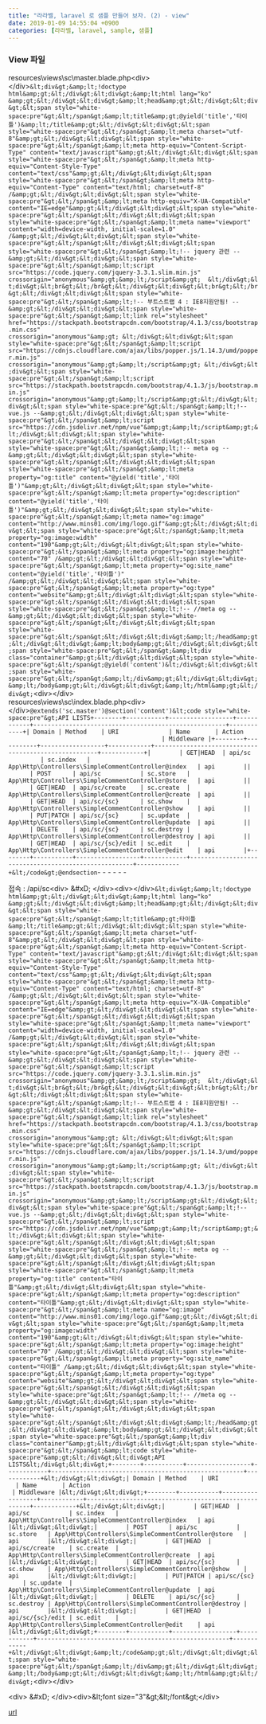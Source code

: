 ```yaml
---
title: "라라벨, laravel 로 샘플 만들어 보자. (2) - view"
date: 2019-01-09 14:55:04 +0900
categories: [라라벨, laravel, sample, 샘플]
---
```


### View 파일

resources\views\sc\master.blade.php&lt;div&gt;&lt;/div&gt;`&lt;div&gt;&amp;lt;!doctype html&amp;gt;&lt;/div&gt;&lt;div&gt;&amp;lt;html lang="ko" &amp;gt;&lt;/div&gt;&lt;div&gt;&amp;lt;head&amp;gt;&lt;/div&gt;&lt;div&gt;&lt;span style="white-space:pre"&gt;&lt;/span&gt;&amp;lt;title&amp;gt;@yield('title','타이틀')&amp;lt;/title&amp;gt;&lt;/div&gt;&lt;div&gt;&lt;span style="white-space:pre"&gt;&lt;/span&gt;&amp;lt;meta charset="utf-8"&amp;gt;&lt;/div&gt;&lt;div&gt;&lt;span style="white-space:pre"&gt;&lt;/span&gt;&amp;lt;meta http-equiv="Content-Script-Type" content="text/javascript"&amp;gt;&lt;/div&gt;&lt;div&gt;&lt;span style="white-space:pre"&gt;&lt;/span&gt;&amp;lt;meta http-equiv="Content-Style-Type" content="text/css"&amp;gt;&lt;/div&gt;&lt;div&gt;&lt;span style="white-space:pre"&gt;&lt;/span&gt;&amp;lt;meta http-equiv="Content-Type" content="text/html; charset=utf-8" /&amp;gt;&lt;/div&gt;&lt;div&gt;&lt;span style="white-space:pre"&gt;&lt;/span&gt;&amp;lt;meta http-equiv="X-UA-Compatible" content="IE=edge"&amp;gt;&lt;/div&gt;&lt;div&gt;&lt;span style="white-space:pre"&gt;&lt;/span&gt;&lt;/div&gt;&lt;div&gt;&lt;span style="white-space:pre"&gt;&lt;/span&gt;&amp;lt;meta name="viewport" content="width=device-width, initial-scale=1.0" /&amp;gt;&lt;/div&gt;&lt;div&gt;&lt;span style="white-space:pre"&gt;&lt;/span&gt;&lt;/div&gt;&lt;div&gt;&lt;span style="white-space:pre"&gt;&lt;/span&gt;&amp;lt;!-- jquery 관련 --&amp;gt;&lt;/div&gt;&lt;div&gt;&lt;span style="white-space:pre"&gt;&lt;/span&gt;&amp;lt;script src="https://code.jquery.com/jquery-3.3.1.slim.min.js" crossorigin="anonymous"&amp;gt;&amp;lt;/script&amp;gt;  &lt;/div&gt;&lt;div&gt;&lt;br&gt;&lt;/br&gt;&lt;/div&gt;&lt;div&gt;&lt;br&gt;&lt;/br&gt;&lt;/div&gt;&lt;div&gt;&lt;span style="white-space:pre"&gt;&lt;/span&gt;&amp;lt;!-- 부트스트랩 4 : IE8지원안됨! --&amp;gt;&lt;/div&gt;&lt;div&gt;&lt;span style="white-space:pre"&gt;&lt;/span&gt;&amp;lt;link rel="stylesheet" href="https://stackpath.bootstrapcdn.com/bootstrap/4.1.3/css/bootstrap.min.css" crossorigin="anonymous"&amp;gt; &lt;/div&gt;&lt;div&gt;&lt;span style="white-space:pre"&gt;&lt;/span&gt;&amp;lt;script src="https://cdnjs.cloudflare.com/ajax/libs/popper.js/1.14.3/umd/popper.min.js" crossorigin="anonymous"&amp;gt;&amp;lt;/script&amp;gt; &lt;/div&gt;&lt;div&gt;&lt;span style="white-space:pre"&gt;&lt;/span&gt;&amp;lt;script src="https://stackpath.bootstrapcdn.com/bootstrap/4.1.3/js/bootstrap.min.js" crossorigin="anonymous"&amp;gt;&amp;lt;/script&amp;gt;&lt;/div&gt;&lt;div&gt;&lt;span style="white-space:pre"&gt;&lt;/span&gt;&amp;lt;!-- vue.js --&amp;gt;&lt;/div&gt;&lt;div&gt;&lt;span style="white-space:pre"&gt;&lt;/span&gt;&amp;lt;script src="https://cdn.jsdelivr.net/npm/vue"&amp;gt;&amp;lt;/script&amp;gt;&lt;/div&gt;&lt;div&gt;&lt;span style="white-space:pre"&gt;&lt;/span&gt;&lt;/div&gt;&lt;div&gt;&lt;span style="white-space:pre"&gt;&lt;/span&gt;&amp;lt;!-- meta og --&amp;gt;&lt;/div&gt;&lt;div&gt;&lt;span style="white-space:pre"&gt;&lt;/span&gt;&lt;/div&gt;&lt;div&gt;&lt;span style="white-space:pre"&gt;&lt;/span&gt;&amp;lt;meta property="og:title" content="@yield('title','타이틀')"&amp;gt;&lt;/div&gt;&lt;div&gt;&lt;span style="white-space:pre"&gt;&lt;/span&gt;&amp;lt;meta property="og:description" content="@yield('title','타이틀')"&amp;gt;&lt;/div&gt;&lt;div&gt;&lt;span style="white-space:pre"&gt;&lt;/span&gt;&amp;lt;meta name="og:image" content="http://www.mins01.com/img/logo.gif"&amp;gt;&lt;/div&gt;&lt;div&gt;&lt;span style="white-space:pre"&gt;&lt;/span&gt;&amp;lt;meta property="og:image:width" content="190"&amp;gt;&lt;/div&gt;&lt;div&gt;&lt;span style="white-space:pre"&gt;&lt;/span&gt;&amp;lt;meta property="og:image:height" content="70" /&amp;gt;&lt;/div&gt;&lt;div&gt;&lt;span style="white-space:pre"&gt;&lt;/span&gt;&amp;lt;meta property="og:site_name" content="@yield('title','타이틀')" /&amp;gt;&lt;/div&gt;&lt;div&gt;&lt;span style="white-space:pre"&gt;&lt;/span&gt;&amp;lt;meta property="og:type" content="website"&amp;gt;&lt;/div&gt;&lt;div&gt;&lt;span style="white-space:pre"&gt;&lt;/span&gt;&lt;/div&gt;&lt;div&gt;&lt;span style="white-space:pre"&gt;&lt;/span&gt;&amp;lt;!-- //meta og --&amp;gt;&lt;/div&gt;&lt;div&gt;&lt;span style="white-space:pre"&gt;&lt;/span&gt;&lt;/div&gt;&lt;div&gt;&lt;span style="white-space:pre"&gt;&lt;/span&gt;&lt;/div&gt;&lt;div&gt;&amp;lt;/head&amp;gt;&lt;/div&gt;&lt;div&gt;&amp;lt;body&amp;gt;&lt;/div&gt;&lt;div&gt;&lt;span style="white-space:pre"&gt;&lt;/span&gt;&amp;lt;div class="container"&amp;gt;&lt;/div&gt;&lt;div&gt;&lt;span style="white-space:pre"&gt;&lt;/span&gt;@yield('content')&lt;/div&gt;&lt;div&gt;&lt;span style="white-space:pre"&gt;&lt;/span&gt;&amp;lt;/div&amp;gt;&lt;/div&gt;&lt;div&gt;&amp;lt;/body&amp;gt;&lt;/div&gt;&lt;div&gt;&amp;lt;/html&amp;gt;&lt;/div&gt;`&lt;div&gt;&lt;/div&gt;  
resources\views\sc\index.blade.php&lt;div&gt;&lt;/div&gt;`@extends('sc.master')@section('content')&lt;code style="white-space:pre"&gt;API LISTS+--------+-----------+------------------+------------+------------------------------------------------------+------------+| Domain | Method    | URI              | Name       | Action                                               | Middleware |+--------+-----------+------------------+------------+------------------------------------------------------+------------+|        | GET|HEAD  | api/sc           | sc.index   | App\Http\Controllers\SimpleCommentController@index   | api        ||        | POST      | api/sc           | sc.store   | App\Http\Controllers\SimpleCommentController@store   | api        ||        | GET|HEAD  | api/sc/create    | sc.create  | App\Http\Controllers\SimpleCommentController@create  | api        ||        | GET|HEAD  | api/sc/{sc}      | sc.show    | App\Http\Controllers\SimpleCommentController@show    | api        ||        | PUT|PATCH | api/sc/{sc}      | sc.update  | App\Http\Controllers\SimpleCommentController@update  | api        ||        | DELETE    | api/sc/{sc}      | sc.destroy | App\Http\Controllers\SimpleCommentController@destroy | api        ||        | GET|HEAD  | api/sc/{sc}/edit | sc.edit    | App\Http\Controllers\SimpleCommentController@edit    | api        |+--------+-----------+------------------+------------+------------------------------------------------------+------------+&lt;/code&gt;@endsection`- - - - - -

접속 : /api/sc&lt;div&gt;  &amp;#xD;
&lt;/div&gt;&lt;div&gt;&lt;/div&gt;`&lt;div&gt;&amp;lt;!doctype html&amp;gt;&lt;/div&gt;&lt;div&gt;&amp;lt;html lang="ko" &amp;gt;&lt;/div&gt;&lt;div&gt;&amp;lt;head&amp;gt;&lt;/div&gt;&lt;div&gt;&lt;span style="white-space:pre"&gt;&lt;/span&gt;&amp;lt;title&amp;gt;타이틀&amp;lt;/title&amp;gt;&lt;/div&gt;&lt;div&gt;&lt;span style="white-space:pre"&gt;&lt;/span&gt;&amp;lt;meta charset="utf-8"&amp;gt;&lt;/div&gt;&lt;div&gt;&lt;span style="white-space:pre"&gt;&lt;/span&gt;&amp;lt;meta http-equiv="Content-Script-Type" content="text/javascript"&amp;gt;&lt;/div&gt;&lt;div&gt;&lt;span style="white-space:pre"&gt;&lt;/span&gt;&amp;lt;meta http-equiv="Content-Style-Type" content="text/css"&amp;gt;&lt;/div&gt;&lt;div&gt;&lt;span style="white-space:pre"&gt;&lt;/span&gt;&amp;lt;meta http-equiv="Content-Type" content="text/html; charset=utf-8" /&amp;gt;&lt;/div&gt;&lt;div&gt;&lt;span style="white-space:pre"&gt;&lt;/span&gt;&amp;lt;meta http-equiv="X-UA-Compatible" content="IE=edge"&amp;gt;&lt;/div&gt;&lt;div&gt;&lt;span style="white-space:pre"&gt;&lt;/span&gt;&lt;/div&gt;&lt;div&gt;&lt;span style="white-space:pre"&gt;&lt;/span&gt;&amp;lt;meta name="viewport" content="width=device-width, initial-scale=1.0" /&amp;gt;&lt;/div&gt;&lt;div&gt;&lt;span style="white-space:pre"&gt;&lt;/span&gt;&lt;/div&gt;&lt;div&gt;&lt;span style="white-space:pre"&gt;&lt;/span&gt;&amp;lt;!-- jquery 관련 --&amp;gt;&lt;/div&gt;&lt;div&gt;&lt;span style="white-space:pre"&gt;&lt;/span&gt;&amp;lt;script src="https://code.jquery.com/jquery-3.3.1.slim.min.js" crossorigin="anonymous"&amp;gt;&amp;lt;/script&amp;gt;  &lt;/div&gt;&lt;div&gt;&lt;br&gt;&lt;/br&gt;&lt;/div&gt;&lt;div&gt;&lt;br&gt;&lt;/br&gt;&lt;/div&gt;&lt;div&gt;&lt;span style="white-space:pre"&gt;&lt;/span&gt;&amp;lt;!-- 부트스트랩 4 : IE8지원안됨! --&amp;gt;&lt;/div&gt;&lt;div&gt;&lt;span style="white-space:pre"&gt;&lt;/span&gt;&amp;lt;link rel="stylesheet" href="https://stackpath.bootstrapcdn.com/bootstrap/4.1.3/css/bootstrap.min.css" crossorigin="anonymous"&amp;gt; &lt;/div&gt;&lt;div&gt;&lt;span style="white-space:pre"&gt;&lt;/span&gt;&amp;lt;script src="https://cdnjs.cloudflare.com/ajax/libs/popper.js/1.14.3/umd/popper.min.js" crossorigin="anonymous"&amp;gt;&amp;lt;/script&amp;gt; &lt;/div&gt;&lt;div&gt;&lt;span style="white-space:pre"&gt;&lt;/span&gt;&amp;lt;script src="https://stackpath.bootstrapcdn.com/bootstrap/4.1.3/js/bootstrap.min.js" crossorigin="anonymous"&amp;gt;&amp;lt;/script&amp;gt;&lt;/div&gt;&lt;div&gt;&lt;span style="white-space:pre"&gt;&lt;/span&gt;&amp;lt;!-- vue.js --&amp;gt;&lt;/div&gt;&lt;div&gt;&lt;span style="white-space:pre"&gt;&lt;/span&gt;&amp;lt;script src="https://cdn.jsdelivr.net/npm/vue"&amp;gt;&amp;lt;/script&amp;gt;&lt;/div&gt;&lt;div&gt;&lt;span style="white-space:pre"&gt;&lt;/span&gt;&lt;/div&gt;&lt;div&gt;&lt;span style="white-space:pre"&gt;&lt;/span&gt;&amp;lt;!-- meta og --&amp;gt;&lt;/div&gt;&lt;div&gt;&lt;span style="white-space:pre"&gt;&lt;/span&gt;&lt;/div&gt;&lt;div&gt;&lt;span style="white-space:pre"&gt;&lt;/span&gt;&amp;lt;meta property="og:title" content="타이틀"&amp;gt;&lt;/div&gt;&lt;div&gt;&lt;span style="white-space:pre"&gt;&lt;/span&gt;&amp;lt;meta property="og:description" content="타이틀"&amp;gt;&lt;/div&gt;&lt;div&gt;&lt;span style="white-space:pre"&gt;&lt;/span&gt;&amp;lt;meta name="og:image" content="http://www.mins01.com/img/logo.gif"&amp;gt;&lt;/div&gt;&lt;div&gt;&lt;span style="white-space:pre"&gt;&lt;/span&gt;&amp;lt;meta property="og:image:width" content="190"&amp;gt;&lt;/div&gt;&lt;div&gt;&lt;span style="white-space:pre"&gt;&lt;/span&gt;&amp;lt;meta property="og:image:height" content="70" /&amp;gt;&lt;/div&gt;&lt;div&gt;&lt;span style="white-space:pre"&gt;&lt;/span&gt;&amp;lt;meta property="og:site_name" content="타이틀" /&amp;gt;&lt;/div&gt;&lt;div&gt;&lt;span style="white-space:pre"&gt;&lt;/span&gt;&amp;lt;meta property="og:type" content="website"&amp;gt;&lt;/div&gt;&lt;div&gt;&lt;span style="white-space:pre"&gt;&lt;/span&gt;&lt;/div&gt;&lt;div&gt;&lt;span style="white-space:pre"&gt;&lt;/span&gt;&amp;lt;!-- //meta og --&amp;gt;&lt;/div&gt;&lt;div&gt;&lt;span style="white-space:pre"&gt;&lt;/span&gt;&lt;/div&gt;&lt;div&gt;&lt;span style="white-space:pre"&gt;&lt;/span&gt;&lt;/div&gt;&lt;div&gt;&amp;lt;/head&amp;gt;&lt;/div&gt;&lt;div&gt;&amp;lt;body&amp;gt;&lt;/div&gt;&lt;div&gt;&lt;span style="white-space:pre"&gt;&lt;/span&gt;&amp;lt;div class="container"&amp;gt;&lt;/div&gt;&lt;div&gt;&lt;span style="white-space:pre"&gt;&lt;/span&gt;&amp;lt;code style="white-space:pre"&amp;gt;&lt;/div&gt;&lt;div&gt;API LISTS&lt;/div&gt;&lt;div&gt;+--------+-----------+------------------+------------+------------------------------------------------------+------------+&lt;/div&gt;&lt;div&gt;| Domain | Method    | URI              | Name       | Action                                               | Middleware |&lt;/div&gt;&lt;div&gt;+--------+-----------+------------------+------------+------------------------------------------------------+------------+&lt;/div&gt;&lt;div&gt;|        | GET|HEAD  | api/sc           | sc.index   | App\Http\Controllers\SimpleCommentController@index   | api        |&lt;/div&gt;&lt;div&gt;|        | POST      | api/sc           | sc.store   | App\Http\Controllers\SimpleCommentController@store   | api        |&lt;/div&gt;&lt;div&gt;|        | GET|HEAD  | api/sc/create    | sc.create  | App\Http\Controllers\SimpleCommentController@create  | api        |&lt;/div&gt;&lt;div&gt;|        | GET|HEAD  | api/sc/{sc}      | sc.show    | App\Http\Controllers\SimpleCommentController@show    | api        |&lt;/div&gt;&lt;div&gt;|        | PUT|PATCH | api/sc/{sc}      | sc.update  | App\Http\Controllers\SimpleCommentController@update  | api        |&lt;/div&gt;&lt;div&gt;|        | DELETE    | api/sc/{sc}      | sc.destroy | App\Http\Controllers\SimpleCommentController@destroy | api        |&lt;/div&gt;&lt;div&gt;|        | GET|HEAD  | api/sc/{sc}/edit | sc.edit    | App\Http\Controllers\SimpleCommentController@edit    | api        |&lt;/div&gt;&lt;div&gt;+--------+-----------+------------------+------------+------------------------------------------------------+------------+&lt;/div&gt;&lt;div&gt;&amp;lt;/code&amp;gt;&lt;/div&gt;&lt;div&gt;&lt;span style="white-space:pre"&gt;&lt;/span&gt;&amp;lt;/div&amp;gt;&lt;/div&gt;&lt;div&gt;&amp;lt;/body&amp;gt;&lt;/div&gt;&lt;div&gt;&amp;lt;/html&amp;gt;&lt;/div&gt;`&lt;div&gt;&lt;/div&gt;  
  
  
  
&lt;div&gt;  &amp;#xD;
&lt;/div&gt;&lt;div&gt;&amp;lt;font size="3"&amp;gt;&amp;lt;/font&amp;gt;&lt;/div&gt;


[url](http://www.mins01.com/mh/tech/read/1241)